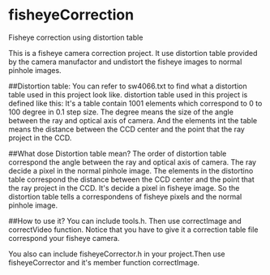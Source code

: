 # fisheyeCorrection
Fisheye correction using distortion table

This is a fisheye camera correction project.
It use distortion table provided by the camera manufactor and undistort the fisheye images to normal pinhole images.


##Distortion table:
You can refer to sw4066.txt to find what a distortion table used in this project look like.
distortion table used in this project is defined like this:
It's a table contain 1001 elements which correspond to 0 to 100 degree in 0.1 step size. The degree means the size of the angle between the ray and optical axis of camera.
And the elements int the table means the distance between the CCD center and the point that the ray project in the CCD.

##What dose Distortion table mean?
The order of distortion table correspond the angle between the ray and optical axis of camera. The ray decide a pixel in the normal pinhole image.
The elements in the distortino table correspond the distance between the CCD center and the point that the ray project in the CCD. It's decide a pixel in fisheye image.
So the distortion table tells a correspondens of fisheye pixels and the normal pinhole image.

##How to use it?
You can include tools.h. Then use correctImage and correctVideo function. Notice that you have to give it a correction table file correspond your fisheye camera.

You also can include fisheyeCorrector.h in your project.Then use fisheyeCorrector and it's member function correctImage.
